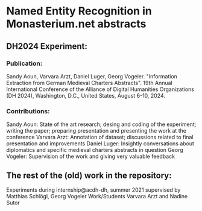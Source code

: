 # Named Entity Recognition in Monasterium.net abstracts

## DH2024 Experiment:

### Publication:
Sandy Aoun, Varvara Arzt, Daniel Luger, Georg Vogeler. "Information Extraction from German Medieval Charters Abstracts". 19th Annual International Conference of the Alliance of Digital Humanities Organizations (DH 2024), Washington, D.C., United States, August 6-10, 2024.

### Contributions: 

Sandy Aoun: State of the art research; desing and coding of the experiment; writing the paper; preparing presentation and presenting the work at the conference
Varvara Arzt: Annotation of dataset; discussions related to final presentation and improvements
Daniel Luger: Insightly conversations about diplomatics and specific medieval charters abstracts in question
Georg Vogeler: Supervision of the work and giving very valuable feedback


## The rest of the (old) work in the repository:

Experiments during internship@acdh-dh, summer 2021
supervised by Matthias Schlögl, Georg Vogeler
Work/Students Varvara Arzt and Nadine Sutor
